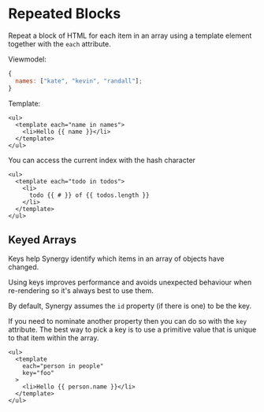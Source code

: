 # Repeated Blocks

Repeat a block of HTML for each item in an array using a template element together with the `each` attribute.

Viewmodel:

```javascript
{
  names: ["kate", "kevin", "randall"];
}
```

Template:

```markup
<ul>
  <template each="name in names">
    <li>Hello {{ name }}</li>
  </template>
</ul>
```

You can access the current index with the hash character

```markup
<ul>
  <template each="todo in todos">
    <li>
      todo {{ # }} of {{ todos.length }}
    </li>
  </template>
</ul>
```

## Keyed Arrays

Keys help Synergy identify which items in an array of objects have changed.

Using keys improves performance and avoids unexpected behaviour when re-rendering so it's always best to use them.

By default, Synergy assumes the `id` property \(if there is one\) to be the key.

If you need to nominate another property then you can do so with the `key` attribute. The best way to pick a key is to use a primitive value that is unique to that item within the array.

```markup
<ul>
  <template
    each="person in people"
    key="foo"
  >
    <li>Hello {{ person.name }}</li>
  </template>
</ul>
```

[    
](https://synergyjs.org/class-and-style)

